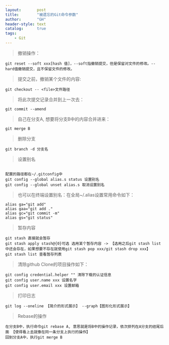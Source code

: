 ```yaml
---
layout:       post
title:        "被遗忘的Git命令参数"
author:       "GH"
header-style: text
catalog:      true
tags:
    - Git
---
```


> 撤销操作：
```shell
git reset --soft xxx[hash 值]，--soft指撤销提交，但是保留对文件的修改。--hard值撤销提交，且不保留文件的修改。
```

> 提交之前，撤销某个文件的内容:
```shell
git checkout -- <file>文件路径
```

> 将此次提交记录合并到上一次去：
```shell
git commit --amend
```

> 自己在分支A, 想要将分支B中的内容合并进来：
```shell
git merge B
```

> 删除分支
```shell
git branch -d 分支名
```

> 设置别名

```shell

配置的路径都在~/.gitconfig中
git config --global alias.s status 设置别名
git config --global unset alias.s 取消设置别名
```
> 也可以在终端设置别名：在全局~/.alias设置常用命令如下：

```shell
alias ga="git add"
alias gaa="git add ."
alias gc="git commit -m"
alias gs="git status"
```

> 暂存内容
```shell
git stash 直接就会暂存
git stash apply stash@{0}可选 选用某个暂存内容 -> 【选用之后git stash list中还会存在，如果想要不存在就使用git stash pop xxx/git stash drop xxx】
git stash list 查看暂存列表
```

> 清除github Clone的项目操作如下：
```shell
git config credential.helper "" 清除下载的认证信息
git config user.name xxx 设置名字
git config user.email xxx 设置邮箱
```

> 打印日志
```shell
git log --oneline 【简介的形式展示】 --graph【图形化形式展示】
```

> Rebase的操作
```shell
在分支B中，执行命令git rebase A, 意思就是将B中的操作记录，依次排列在A分支的结尾后面 【使得看上去就像在同一条分支上执行的操作】
回到分支A中，执行git merge B
```
